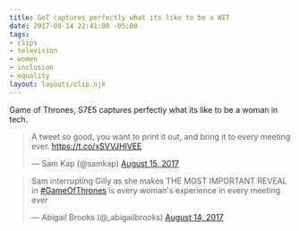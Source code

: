 ```yaml
---
title: GoT captures perfectly what its like to be a WIT
date: 2017-08-14 22:41:00 -05:00
tags:
- clips
- television
- women
- inclusion
- equality
layout: layouts/clip.njk
---
```


Game of Thrones, S7E5 captures  perfectly what its like to be a woman in tech.

<blockquote class="twitter-tweet" data-lang="en"><p lang="en" dir="ltr">A tweet so good, you want to print it out, and bring it to every meeting ever. <a href="https://t.co/xSVVJHlVEE">https://t.co/xSVVJHlVEE</a></p>&mdash; Sam Kap (@samkap) <a href="https://twitter.com/samkap/status/897294545054027776">August 15, 2017</a></blockquote>
<script async src="//platform.twitter.com/widgets.js" charset="utf-8"></script>


<blockquote class="twitter-tweet" data-lang="en"><p lang="en" dir="ltr">Sam interrupting Gilly as she makes THE MOST IMPORTANT REVEAL in <a href="https://twitter.com/hashtag/GameOfThrones?src=hash">#GameOfThrones</a> is every woman&#39;s experience in every meeting ever</p>&mdash; Abigail Brooks (@_abigailbrooks) <a href="https://twitter.com/_abigailbrooks/status/896915708877131778">August 14, 2017</a></blockquote>
<script async src="//platform.twitter.com/widgets.js" charset="utf-8"></script>
